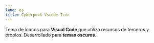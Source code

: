 ```yaml
---
lang: es
title: Cyberpunk Vscode Icon
---
```


Tema de iconos para **Visual Code** que utiliza recursos de terceros y propios. Desarrollado para **temas oscuros**.
